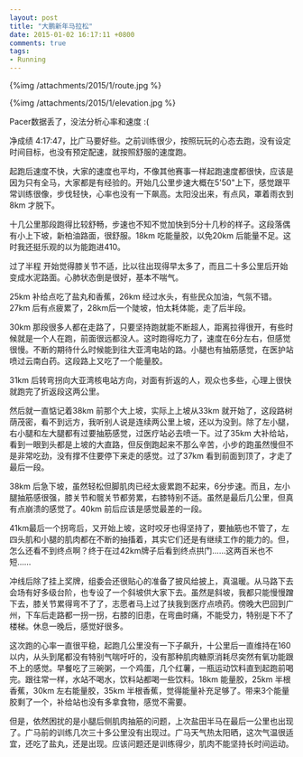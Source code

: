 ```yaml
---
layout: post
title: "大鹏新年马拉松"
date: 2015-01-02 16:17:11 +0800
comments: true
tags:
- Running 
---
```


{%img /attachments/2015/1/route.jpg %}

{%img /attachments/2015/1/elevation.jpg %}

Pacer数据丢了，没法分析心率和速度 :( 

净成绩 4:17:47，比广马要好些。之前训练很少，按照玩玩的心态去跑，没有设定时间目标，也没有预定配速，就按照舒服的速度跑。

<!-- more -->

起跑后速度不快，大家的速度也平均，不像其他赛事一样起跑速度都很快，应该是因为只有全马，大家都是有经验的。开始几公里步速大概在5'50"上下，感觉跟平常训练很像，步伐轻快，心率也没有一下飙高。太阳没出来，有点风，罩着雨衣到8km 才脱下。

十几公里那段跑得比较舒畅，步速也不知不觉加快到5分十几秒的样子。这段落偶有小上下坡，新柏油路面，很舒服。18km 吃能量胶，以免20km 后能量不足。这时我还挺乐观的以为能跑进410。

过了半程 开始觉得膝关节不适，比以往出现得早太多了，而且二十多公里后开始变成水泥路面。心肺状态倒是很好，基本不喘气。

25km 补给点吃了盐丸和香蕉，26km 经过水头，有些民众加油，气氛不错。27km 后有点疲累了，28km后一个陡坡，怕太耗体能，走了后半段。

30km 那段很多人都在走路了，只要坚持跑就能不断超人，距离拉得很开，有些时候就是一个人在跑，前面很远都没人。这时跑得吃力了，速度在6分左右，但感觉很慢。不断的期待什么时候能到往大亚湾电站的路。小腿也有抽筋感觉，在医护站喷过云南白药。这段路上又吃了一个能量胶。

31km 后转弯拐向大亚湾核电站方向，对面有折返的人，观众也多些，心理上很快就跑完了折返段这两公里。

然后就一直惦记着38km 前那个大上坡，实际上上坡从33km 就开始了，这段路树荫茂密，看不到远方，我听别人说是连续两公里上坡，还以为没到。除了左小腿，右小腿和左大腿都有过要抽筋感觉，过医疗站必去喷一下。过了35km 大补给站，看到一眼到头都是上坡的大直路，但反倒跑起来不那么辛苦，小步的跑虽然慢但不是非常吃劲，没有撑不住要停下来走的感觉。过了37km 看到前面到顶了，才走了最后一段。

38km 后急下坡，虽然轻松但脚肌肉已经太疲累跑不起来，6分步速。而且，左小腿抽筋感很强，膝关节和髋关节都劳累，右膝特别不适。虽然是最后几公里，但真有点崩溃的感觉了。40km 前后应该是感觉最差的一段。

41km最后一个拐弯后，又开始上坡，这时咬牙也得坚持了，要抽筋也不管了，左四头肌和小腿的肌肉都在不断的抽搐着，其实它们还是有继续工作的能力的。但，怎么还看不到终点啊？终于在过42km牌子后看到终点拱门……这两百米也不短……

冲线后除了挂上奖牌，组委会还很贴心的准备了披风给披上，真温暖。从马路下去会场有好多级台阶，也专设了一个斜坡供大家下去。虽然是斜坡，我都只能慢慢蹭下去，膝关节累得弯不了了，志愿者马上过了扶我到医疗点喷药。傍晚大巴回到广州，下车后走路都一拐一拐，右膝的旧患，在弯曲时痛，不能受力，特别是下不了楼梯。休息一晚后，感觉好很多。

这次跑的心率一直很平稳，起跑几公里没有一下子飙升，十公里后一直维持在160以内，从头到尾都没有特别气喘吁吁的，没有那种肌肉糖原消耗尽突然有氧功能跟不上的感觉。早餐吃了三碗粥，一个鸡蛋，几个红薯，一瓶运动饮料直到起跑前喝完。跟往常一样，水站不喝水，饮料站都喝一些饮料。18km 能量胶，25km 半根香蕉，30km 左右能量胶，35km 半根香蕉，觉得能量补充足够了。带来3个能量胶剩了一个，补给站也没有多拿食物，感觉不需要。

但是，依然困扰的是小腿后侧肌肉抽筋的问题，上次盐田半马在最后一公里也出现了。广马前的训练几次三十多公里没有出现过。广马天气热太阳晒，这次气温很适宜，还吃了盐丸，还是出现。应该问题还是训练得少，肌肉不能坚持长时间运动。
